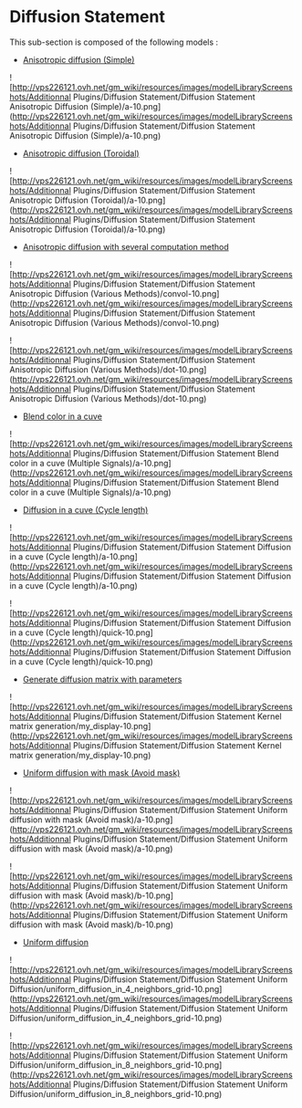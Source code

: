 # Diffusion Statement

This sub-section is composed of the following models :

* [Anisotropic diffusion (Simple)](references#DiffusionStatementAnisotropicDiffusion(Simple))

![http://vps226121.ovh.net/gm_wiki/resources/images/modelLibraryScreenshots/Additionnal Plugins/Diffusion Statement/Diffusion Statement Anisotropic Diffusion (Simple)/a-10.png](http://vps226121.ovh.net/gm_wiki/resources/images/modelLibraryScreenshots/Additionnal Plugins/Diffusion Statement/Diffusion Statement Anisotropic Diffusion (Simple)/a-10.png)

* [Anisotropic diffusion (Toroidal)](references#DiffusionStatementAnisotropicDiffusion(Toroidal))

![http://vps226121.ovh.net/gm_wiki/resources/images/modelLibraryScreenshots/Additionnal Plugins/Diffusion Statement/Diffusion Statement Anisotropic Diffusion (Toroidal)/a-10.png](http://vps226121.ovh.net/gm_wiki/resources/images/modelLibraryScreenshots/Additionnal Plugins/Diffusion Statement/Diffusion Statement Anisotropic Diffusion (Toroidal)/a-10.png)

* [Anisotropic diffusion with several computation method](references#DiffusionStatementAnisotropicDiffusion(VariousMethods))

![http://vps226121.ovh.net/gm_wiki/resources/images/modelLibraryScreenshots/Additionnal Plugins/Diffusion Statement/Diffusion Statement Anisotropic Diffusion (Various Methods)/convol-10.png](http://vps226121.ovh.net/gm_wiki/resources/images/modelLibraryScreenshots/Additionnal Plugins/Diffusion Statement/Diffusion Statement Anisotropic Diffusion (Various Methods)/convol-10.png)

![http://vps226121.ovh.net/gm_wiki/resources/images/modelLibraryScreenshots/Additionnal Plugins/Diffusion Statement/Diffusion Statement Anisotropic Diffusion (Various Methods)/dot-10.png](http://vps226121.ovh.net/gm_wiki/resources/images/modelLibraryScreenshots/Additionnal Plugins/Diffusion Statement/Diffusion Statement Anisotropic Diffusion (Various Methods)/dot-10.png)

* [Blend color in a cuve](references#DiffusionStatementBlendcolorinacuve(MultipleSignals))

![http://vps226121.ovh.net/gm_wiki/resources/images/modelLibraryScreenshots/Additionnal Plugins/Diffusion Statement/Diffusion Statement Blend color in a cuve (Multiple Signals)/a-10.png](http://vps226121.ovh.net/gm_wiki/resources/images/modelLibraryScreenshots/Additionnal Plugins/Diffusion Statement/Diffusion Statement Blend color in a cuve (Multiple Signals)/a-10.png)

* [Diffusion in a cuve (Cycle length)](references#DiffusionStatementDiffusioninacuve(Cyclelength))

![http://vps226121.ovh.net/gm_wiki/resources/images/modelLibraryScreenshots/Additionnal Plugins/Diffusion Statement/Diffusion Statement Diffusion in a cuve (Cycle length)/a-10.png](http://vps226121.ovh.net/gm_wiki/resources/images/modelLibraryScreenshots/Additionnal Plugins/Diffusion Statement/Diffusion Statement Diffusion in a cuve (Cycle length)/a-10.png)

![http://vps226121.ovh.net/gm_wiki/resources/images/modelLibraryScreenshots/Additionnal Plugins/Diffusion Statement/Diffusion Statement Diffusion in a cuve (Cycle length)/quick-10.png](http://vps226121.ovh.net/gm_wiki/resources/images/modelLibraryScreenshots/Additionnal Plugins/Diffusion Statement/Diffusion Statement Diffusion in a cuve (Cycle length)/quick-10.png)

* [Generate diffusion matrix with parameters](references#DiffusionStatementKernelmatrixgeneration)

![http://vps226121.ovh.net/gm_wiki/resources/images/modelLibraryScreenshots/Additionnal Plugins/Diffusion Statement/Diffusion Statement Kernel matrix generation/my_display-10.png](http://vps226121.ovh.net/gm_wiki/resources/images/modelLibraryScreenshots/Additionnal Plugins/Diffusion Statement/Diffusion Statement Kernel matrix generation/my_display-10.png)

* [Uniform diffusion with mask (Avoid mask)](references#DiffusionStatementUniformdiffusionwithmask(Avoidmask))

![http://vps226121.ovh.net/gm_wiki/resources/images/modelLibraryScreenshots/Additionnal Plugins/Diffusion Statement/Diffusion Statement Uniform diffusion with mask (Avoid mask)/a-10.png](http://vps226121.ovh.net/gm_wiki/resources/images/modelLibraryScreenshots/Additionnal Plugins/Diffusion Statement/Diffusion Statement Uniform diffusion with mask (Avoid mask)/a-10.png)

![http://vps226121.ovh.net/gm_wiki/resources/images/modelLibraryScreenshots/Additionnal Plugins/Diffusion Statement/Diffusion Statement Uniform diffusion with mask (Avoid mask)/b-10.png](http://vps226121.ovh.net/gm_wiki/resources/images/modelLibraryScreenshots/Additionnal Plugins/Diffusion Statement/Diffusion Statement Uniform diffusion with mask (Avoid mask)/b-10.png)

* [Uniform diffusion](references#DiffusionStatementUniformDiffusion)

![http://vps226121.ovh.net/gm_wiki/resources/images/modelLibraryScreenshots/Additionnal Plugins/Diffusion Statement/Diffusion Statement Uniform Diffusion/uniform_diffusion_in_4_neighbors_grid-10.png](http://vps226121.ovh.net/gm_wiki/resources/images/modelLibraryScreenshots/Additionnal Plugins/Diffusion Statement/Diffusion Statement Uniform Diffusion/uniform_diffusion_in_4_neighbors_grid-10.png)

![http://vps226121.ovh.net/gm_wiki/resources/images/modelLibraryScreenshots/Additionnal Plugins/Diffusion Statement/Diffusion Statement Uniform Diffusion/uniform_diffusion_in_8_neighbors_grid-10.png](http://vps226121.ovh.net/gm_wiki/resources/images/modelLibraryScreenshots/Additionnal Plugins/Diffusion Statement/Diffusion Statement Uniform Diffusion/uniform_diffusion_in_8_neighbors_grid-10.png)

